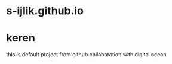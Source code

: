 # s-ijlik.github.io

# keren

this is default project from github collaboration with digital ocean

